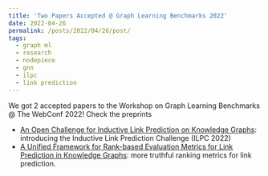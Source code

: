 ```yaml
---
title: 'Two Papers Accepted @ Graph Learning Benchmarks 2022'
date: 2022-04-26
permalink: /posts/2022/04/26/post/
tags:
  - graph ml
  - research
  - nodepiece
  - gnn
  - ilpc
  - link prediction
---
```



We got 2 accepted papers to the Workshop on Graph Learning Benchmarks @ The WebConf 2022! Check the preprints
*  [An Open Challenge for Inductive Link Prediction on Knowledge Graphs](https://arxiv.org/pdf/2203.01520): introducing the Inductive Link Prediction Challenge (ILPC 2022)
*  [A Unified Framework for Rank-based Evaluation Metrics for Link Prediction in Knowledge Graphs](https://arxiv.org/pdf/2203.07544): more truthful ranking metrics for link prediction.




